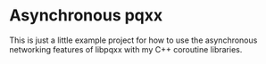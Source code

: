 # Asynchronous pqxx

This is just a little example project for how to use the asynchronous networking features of libpqxx with my C++ coroutine libraries.

